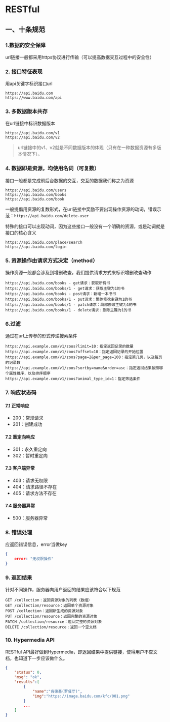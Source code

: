 # RESTful

## 一、十条规范

### 1.数据的安全保障

url链接一般都采用https协议进行传输（可以提高数据交互过程中的安全性）

### 2. 接口特征表现

用api关键字标识接口url

```http
https://api.baidu.com
https://www.baidu.com/api
```

### 3. 多数据版本共存

在url链接中标识数据版本

```http
https://api.baidu.com/v1
https://api.baidu.com/v2
```

> url链接中的v1、v2就是不同数据版本的体现（只有在一种数据资源有多版本情况下）。

### 4. 数据即是资源，均使用名词（可复数）

接口一般都是完成前后台数据的交互，交互的数据我们称之为资源

```http
https://api.baidu.com/users
https://api.baidu.com/books
https://api.baidu.com/book
```

一般提倡用资源的复数形式，在url链接中奖励不要出现操作资源的动词，错误示范：`https://api.baidu.com/delete-user`

特殊的接口可以出现动词，因为这些接口一般没有一个明确的资源，或是动词就是接口的核心含义

```http
https://api.baidu.com/place/search
https://api.baidu.com/login
```

### 5. 资源操作由请求方式决定（method）

操作资源一般都会涉及到增删改查，我们提供请求方式来标识增删改查动作

```http
https://api.baidu.com/books - get请求：获取所有书
https://api.baidu.com/books/1 - get请求：获取主键为1的书
https://api.baidu.com/books - post请求：新增一本书书
https://api.baidu.com/books/1 - put请求：整体修改主键为1的书
https://api.baidu.com/books/1 - patch请求：局部修改主键为1的书
https://api.baidu.com/books/1 - delete请求：删除主键为1的书

```
### 6.过滤

通过在url上传参的形式传递搜索条件

```http
https://api.example.com/v1/zoos?limit=10：指定返回记录的数量
https://api.example.com/v1/zoos?offset=10：指定返回记录的开始位置
https://api.example.com/v1/zoos?page=2&per_page=100：指定第几页，以及每页的记录数
https://api.example.com/v1/zoos?sortby=name&order=asc：指定返回结果按照哪个属性排序，以及排序顺序
https://api.example.com/v1/zoos?animal_type_id=1：指定筛选条件
```

### 7. 响应状态码

#### 7.1 正常响应

- 200：常规请求
- 201：创建成功

#### 7.2 重定向响应

- 301：永久重定向
- 302：暂时重定向

#### 7.3 客户端异常

- 403：请求无权限
- 404：请求路径不存在
- 405：请求方法不存在

#### 7.4 服务器异常

- 500：服务器异常

### 8. 错误处理

应返回错误信息，error当做key

```json
{
	error: "无权限操作"
}
```

###  9. 返回结果

针对不同操作，服务器向用户返回的结果应该符合以下规范

```http
GET /collection：返回资源对象的列表（数组）
GET /collection/resource：返回单个资源对象
POST /collection：返回新生成的资源对象
PUT /collection/resource：返回完整的资源对象
PATCH /collection/resource：返回完整的资源对象
DELETE /collection/resource：返回一个空文档
```

###  10. Hypermedia API

RESTful API最好做到Hypermedia，即返回结果中提供链接，使得用户不查文档，也知道下一步应该做什么。

```json
{
    "status": 0,
    "msg": "ok",
    "results":[
        {
            "name":"肯德基(罗餐厅)",
            "img":"https://image.baidu.com/kfc/001.png"
        }
        ...
    ]
}
```
